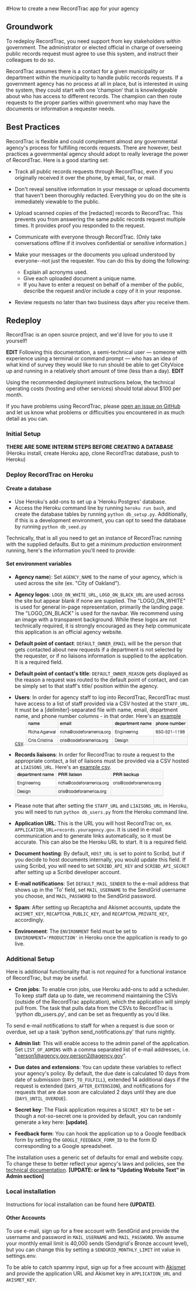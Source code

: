 #How to create a new RecordTrac app for your agency 


## Groundwork
To redeploy RecordTrac, you need support from key stakeholders _within_ government. The administrator or elected official in charge of overseeing public records request must agree to use this system, and instruct their colleagues to do so. 

RecordTrac assumes there is a contact for a given municipality or department within the municipality to handle public records requests. If a government agency has no process at all in place, but is interested in using the system, they could start with one ‘champion’ that is knowledgeable about who has access to different records. The champion can then route requests to the proper parties within government who may have the documents or information a requester needs. 

## Best Practices
RecordTrac is flexible and could complement almost any governmental agency's process for fulfilling records requests. There are however, best practices a governmental agency should adopt to really leverage the power of RecordTrac. Here is a good starting set:

* Track all public records requests through RecordTrac, even if you originally received it over the phone, by email, fax, or mail. 

* Don't reveal sensitive information in your message or upload documents that haven't been thoroughly redacted. Everything you do on the site is immediately viewable to the public.

* Upload scanned copies of the [redacted] records to RecordTrac. This prevents you from answering the same public records request multiple times. It provides proof you responded to the request.

* Communicate with everyone through RecordTrac. (Only take conversations offline if it involves confidential or sensitive information.) 

* Make your messages or the documents you upload understood by everyone--not just the requester. You can do this by doing the following:
	* Explain all acronyms used.
	* Give each uploaded document a unique name.  
	* If you have to enter a request on behalf of a member of the public, describe the request and/or include a copy of it in your response.  

* Review requests no later than two business days after you receive them.

## Redeploy
RecordTrac is an open source project, and we'd love for you to use it yourself!

**EDIT**  Following this documentation, a semi-technical user — someone with experience using a terminal or command prompt — who has an idea of what kind of survey they would like to run should be able to get CityVoice up and running in a relatively short amount of time (less than a day).  **EDIT** 

Using the recommended deployment instructions below, the technical operating costs (hosting and other services) should total about $100 per month.  

If you have problems using RecordTrac, please [open an issue on GitHub](https://github.com/codeforamerica/recordtrac/issues) and let us know what problems or difficulties you encountered in as much detail as you can.

### Initial Setup

**THERE ARE SOME INTERIM STEPS BEFORE CREATING A DATABASE** (Heroku install, create Heroku app, clone RecordTrac database, push to Heroku)

### Deploy RecordTrac on Heroku

#### Create a database
* Use Heroku's add-ons to set up a 'Heroku Postgres' database. 
* Access the Heroku command line by running `heroku run bash`, and create the database tables by running `python db_setup.py`. Additionally, if this is a development environment, you can opt to seed the database by running `python db_seed.py`

Technically, that is all you need to get an instance of RecordTrac running with the supplied defaults. But to get a minimum *production* environment running, here's the information you'll need to provide:

#### Set environment variables
* **Agency name**): 
Set `AGENCY_NAME` to the name of your agency, which is used across the site (ex. "City of Oakland").

* **Agency logos**: 
`LOGO_ON_WHITE_URL`, `LOGO_ON_BLACK_URL` are used across the site but appear blank if none are supplied. The "LOGO_ON_WHITE" is used for general in-page representation, primarily the landing page.  The "LOGO_ON_BLACK" is used for the navbar.  We recommend using an image with a transparent background.  While these logos are not technically required, it is strongly encouraged as they help communicate this application is an official agency website.  

* **Default point of contact**:
`DEFAULT_OWNER_EMAIL` will be the person that gets contacted about new requests if a department is not selected by the requester, or if no liaisons information is supplied to the application. It is a required field.

* **Default point of contact's title**:
`DEFAULT_OWNER_REASON` gets displayed as the reason a request was routed to the default point of contact, and can be simply set to that staff's title/ position within the agency.

* **Users**:
In order for agency staff to log into RecordTrac, RecordTrac must have access to a list of staff provided via a CSV hosted at the `STAFF_URL`. It must be a [delimiter]-separated file with name, email, department name, and phone number columns - in that order. Here's an [example csv](https://github.com/codeforamerica/recordtrac/blob/master/public_records_portal/static/examples/staff.csv). ![Staff csv](/readme/images/staff-csv.png "staff csv")

* **Records liaisons**:
In order for RecordTrac to route a request to the appropriate contact, a list of liaisons must be provided via a CSV hosted at `LIAISONS_URL`. Here's an [example csv](https://github.com/codeforamerica/recordtrac/blob/master/public_records_portal/static/examples/liaisons.csv). ![Liaisons csv](/readme/images/liaisons-csv.png "liaisons csv")

* Please note that after setting the `STAFF_URL` and `LIAISONS_URL` in Heroku, you will need to run `python db_users.py` from the Heroku command line.

* **Application URL**:
This is the URL you will host RecordTrac on, ex. `APPLICATION_URL=records.youragency.gov`. It is used in e-mail communication and to generate links automatically, so it must be accurate. This can also be the Heroku URL to start. It is a required field.

* **Document hosting**:
By default, `HOST_URL` is set to point to Scribd, but if you decide to host documents internally, you would update this field. If using Scribd, you will need to set `SCRIBD_API_KEY` and `SCRIBD_API_SECRET` after setting up a Scribd developer account.

* **E-mail notifications**:
Set `DEFAULT_MAIL_SENDER` to the e-mail address that shows up in the 'To' field, set `MAIL_USERNAME` to the SendGrid username you choose, and `MAIL_PASSWORD` to the SendGrid password. 

* **Spam**:
After setting up Recaptcha and Akismet accounts, update the `AKISMET_KEY`, `RECAPTCHA_PUBLIC_KEY`, and `RECAPTCHA_PRIVATE_KEY`, accordingly.

* **Environment**:
The `ENVIRONMENT` field must be set to `ENVIRONMENT='PRODUCTION'` in Heroku once the application is ready to go live. 


### Additional Setup 

Here is additional functionality that is not *required* for a functional instance of RecordTrac, but may be useful.

* **Cron jobs**:
To enable cron jobs, use Heroku add-ons to add a scheduler.
To keep staff data up to date, we recommend maintaining the CSVs (outside of the RecordTrac application), which the application will simply pull from. The task that pulls data from the CSVs to RecordTrac is 'python db_users.py', and can be set as frequently as you'd like. 

To send e-mail notifications to staff for when a request is due soon or overdue, set up a task 'python send_notifications.py' that runs nightly.

* **Admin list**:
This will enable access to the admin panel of the application. Set `LIST_OF_ADMINS` with a comma separated list of e-mail addresses, i.e. "person1@agency.gov,person2@agency.gov".  

* **Due dates and extensions**:
You can update these variables to reflect your agency's policy. By default, the due date is calculated 10 days from date of submission (`DAYS_TO_FULFILL`), extended 14 additional days if the request is extended (`DAYS_AFTER_EXTENSION`), and notifications for requests that are due soon are calculated 2 days until they are due (`DAYS_UNTIL_OVERDUE`).

* **Secret key**:
The Flask application requires a `SECRET_KEY` to be set - though a not-so-secret one is provided by default, you can randomly generate a key here: **[update]**.

* **Feedback form**:
You can hook the application up to a Google feedback form by setting the `GOOGLE_FEEDBACK_FORM_ID` to the form ID corresponding to a Google spreadsheet. 


The installation uses a generic set of defaults for email and website copy.  To change these to better reflect your agency's laws and policies, see the [technical documentation](/readme/readme/recordtrac_readme.md). **[UPDATE: or link to "Updating Website Text" in Admin section]**

### Local installation

Instructions for local installation can be found here **(UPDATE)**.

#### Other Accounts

To use e-mail, sign up for a free account with SendGrid and provide the username and password in `MAIL_USERNAME` and `MAIL_PASSWORD`. We assume your monthly email limit is 40,000 sends (Sendgrid's Bronze account level), but you can change this by setting a `SENDGRID_MONTHLY_LIMIT` int value in settings.env.

To be able to catch spammy input, sign up for a free account with [Akismet](http://akismet.com/plans/) and provide the application URL and Akismet key in `APPLICATION_URL` and `AKISMET_KEY`.


<!-- [![Build Status](https://travis-ci.org/codeforamerica/public-records.png?branch=master)](https://travis-ci.org/codeforamerica/public-records) -->